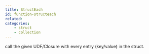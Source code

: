 ```yaml
---
title: StructEach
id: function-structeach
related:
categories:
    - struct
    - collection
---
```


call the given UDF/Closure with every entry (key/value) in the struct.